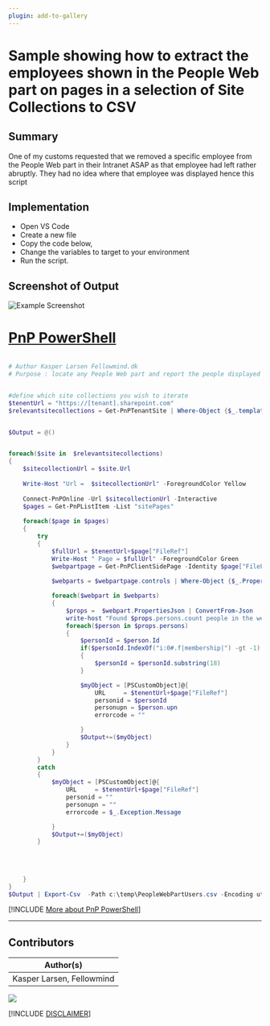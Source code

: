 ```yaml
---
plugin: add-to-gallery
---
```


# Sample showing how to extract the employees shown in the People Web part on pages in a selection of Site Collections to CSV

## Summary

One of my customs requested that we removed a specific employee from the People Web part in their Intranet ASAP as that employee had left rather abruptly. They had no idea where that employee was displayed hence this script

## Implementation

- Open VS Code
- Create a new file
- Copy the code below,
- Change the variables to target to your environment
- Run the script.
 
## Screenshot of Output 

![Example Screenshot](assets/preview.png)

# [PnP PowerShell](#tab/pnpps)
```powershell

# Author Kasper Larsen Fellowmind.dk
# Purpose : locate any People Web part and report the people displayed


#define which site collections you wish to iterate
$tenentUrl = "https://[tenant].sharepoint.com"
$relevantsitecollections = Get-PnPTenantSite | Where-Object {$_.template -eq "STS#3"}


$Output = @()


foreach($site in  $relevantsitecollections)
{
    $sitecollectionUrl = $site.Url
    
    Write-Host "Url =  $sitecollectionUrl" -ForegroundColor Yellow
    
    Connect-PnPOnline -Url $sitecollectionUrl -Interactive
    $pages = Get-PnPListItem -List "sitePages" 
    
    foreach($page in $pages)
    {
        try 
        {
            $fullUrl = $tenentUrl+$page["FileRef"]
            Write-Host " Page = $fullUrl" -ForegroundColor Green
            $webpartpage = Get-PnPClientSidePage -Identity $page["FileLeafRef"] -ErrorAction Stop
            
            $webparts = $webpartpage.controls | Where-Object {$_.PropertiesJson -like "*persons*"}

            foreach($webpart in $webparts)
            {
                $props =  $webpart.PropertiesJson | ConvertFrom-Json
                write-host "Found $props.persons.count people in the web part" -ForegroundColor Blue
                foreach($person in $props.persons)
                {
                    $personId = $person.Id
                    if($personId.IndexOf("i:0#.f|membership|") -gt -1)
                    {
                        $personId = $personId.substring(18)
                    }

                    $myObject = [PSCustomObject]@{
                        URL     = $tenentUrl+$page["FileRef"]
                        personid = $personId
                        personupn = $person.upn
                        errorcode = ""

                    }        
                    $Output+=($myObject)
                }
            }
        }
        catch 
        {
            $myObject = [PSCustomObject]@{
                URL     = $tenentUrl+$page["FileRef"]
                personid = ""
                personupn = ""
                errorcode = $_.Exception.Message

            }        
            $Output+=($myObject)
        }
        
        
        
        
    }
}
$Output | Export-Csv  -Path c:\temp\PeopleWebPartUsers.csv -Encoding utf8NoBOM -Force  -Delimiter "|"

```
[!INCLUDE [More about PnP PowerShell](../../docfx/includes/MORE-PNPPS.md)]
***

## Contributors

| Author(s) |
|-----------|
| Kasper Larsen, Fellowmind|


<img src="https://m365-visitor-stats.azurewebsites.net/script-samples/scripts/spo-export-basic-sitecollection-info?labelText=Visitors" class="img-visitor" aria-hidden="true" />


[!INCLUDE [DISCLAIMER](../../docfx/includes/DISCLAIMER.md)]
